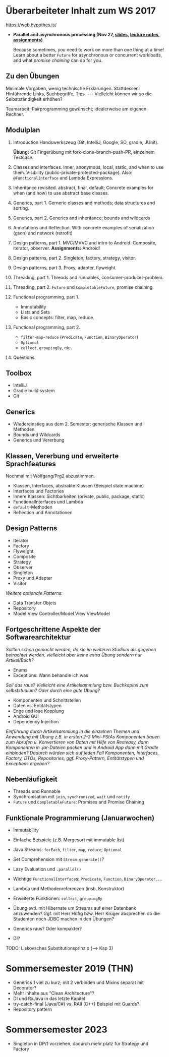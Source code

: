 # Überarbeiteter Inhalt zum WS 2017

https://web.hypothes.is/



- **Parallel and asynchronous processing (Nov 27, [slides](/14s-parallel-async/), [lecture notes](/14ln-parallel-async/), [assignments](https://github.com/ohm-softa/11-futures-cli))**

	Because sometimes, you need to work on more than one thing at a time!
	Learn about a better `Future` for asynchronous or concurrent workloads, and what _promise chaining_ can do for you.

## Zu den Übungen
Minimale Vorgaben, wenig technische Erklärungen. Stattdessen: Hinführende Links, Suchbegriffe, Tips. --- Vielleicht können wir so die Selbstständigkeit erhöhen?

Teamarbeit: Pairprogramming gewünscht; idealerweise am eigenen Rechner.

## Modulplan
1. Introduction
	Handswerkszeug (Git, IntelliJ, Google, SO, gradle, JUnit).

	**Übung:** Git Fingerübung mit fork-clone-branch-push-PR, einzelnem Testcase.
2. Classes and interfaces.
	Inner, anonymous, local, static, and when to use them.
	Visibility (public-private-protected-package).
	Also: `@FunctionalInterface` and Lambda Expressions.
3. Inheritance revisited.
	abstract, final, default; Concrete examples for when (and how) to use abstract base classes.
4. Generics, part 1.
	Gerneric classes and methods; data structures and sorting.
5. Generics, part 2.
	Generics and inheritance; bounds and wildcards
6. Annotations and Reflection.
	With concrete examples of serialization (gson) and network (retrofit)
7. Design patterns, part 1.
	MVC/MVVC and intro to Android.
	Composite, iterator, observer.
	**Assignments:** Android!
8. Design patterns, part 2.
	Singleton, factory, strategy, visitor.
9. Design patterns, part 3.
	Proxy, adapter, flyweight.
10. Threading, part 1.
	Threads and runnables, consumer-producer-problem.
11. Threading, part 2.
	`Future` und `CompletableFuture`, promise chaining.
12. Functional programming, part 1.
	- Immutability
	- Lists and Sets
	- Basic concepts: filter, map, reduce.
13. Functional programming, part 2.
	- `filter`-`map`-`reduce` (`Predicate`, `Function`, `BinaryOperator`)
	- `Optional`
	- `collect`, `groupingBy`, etc.
14. Questions.


## Toolbox
- IntelliJ
- Gradle build system
- Git

## Generics
- Wiedereinstieg aus dem 2. Semester: generische Klassen und Methoden
- Bounds und Wildcards
- Generics und Vererbung

## Klassen, Vererbung und erweiterte Sprachfeatures
Nochmal mit Wolfgang/Prg2 abzustimmen.
- Klassen, Interfaces, abstrakte Klassen (Beispiel state machine)
- Interfaces und Factories
- Innere Klassen: Sichtbarkeiten (private, public, package, static)
- FunctionalInterfaces und Lambda
- `default`-Methoden
- Reflection und Annotationen

## Design Patterns
- Iterator
- Factory
- Flyweight
- Composite
- Strategy
- Observer
- Singleton
- Proxy und Adapter
- Visitor

_Weitere optionale Patterns:_

- Data Transfer Objets
- Repository
- Model View Controller/Model View ViewModel

## Fortgeschrittene Aspekte der Softwarearchitektur

_Sollten schon gemacht werden, da sie im weiteren Studium als gegeben betrachtet werden, vielleicht aber keine extra Übung sondern nur Artikel/Buch?_

- Enums
- Exceptions: Wann behandle ich was

_Soll das raus? Vielleicht eine Artikelsammlung bzw. Buchkapitel zum selbststudium? Oder durch eine gute Übung?_
- Komponenten und Schnittstellen
- Daten vs. Entitätstypen
- Enge und lose Kopplung
- Android GUI
- Dependency Injection

_Einführung durch Artikelsammlung in die einzelnen Themen und Anwendung mit Übung z.B. in ersten 2-3 Mini-PStAs Komponenten bauen zum Abrufen u. Konvertieren von Daten mit Hilfe von Resteasy, dann Komponenten in .jar-Dateien packen und in Android App dann mit Gradle einbinden? Dadurch würden sich auf jeden Fall Komponenten, Interfaces, Factory, DTOs, Repositories, ggf. Proxy-Pattern, Entitätstypen und Exceptions ergeben?_

## Nebenläufigkeit
- Threads und Runnable
- Synchronisation mit `join`, `synchronized`, `wait` und `notify`
- `Future` und `CompletableFuture`: Promises and Promise Chaining


## Funktionale Programmierung (Januarwochen)
- Immutability
- Einfache Beispiele (z.B. Mergesort mit immutable list)
- Java Streams: `forEach`, `filter`, `map`, `reduce`; `Optional`
- Set Comprehension mit `Stream.generate()`?
- Lazy Evaluation und `.parallel()`
- Wichtige `FunctionalInterface`s: `Predicate`, `Function`, `BinaryOperator`, ...
- Lambda und Methodenreferenzen (insb. Konstruktor)
- Erweiterte Funktionen: `collect`, `groupingBy`
- Übung evtl. mit Hibernate um Streams auf einer Datenbank anzuwenden? Ggf. mit Herr Höfig bzw. Herr Krüger absprechen ob die Studenten noch JDBC machen in den Übungen?


- Generics raus? Oder kompakter?
- DI?


TODO: Liskovsches Substitutionsprinzip (--> Kap 3)


# Sommersemester 2019 (THN)

- Generics 1 viel zu kurz; mit 2 verbinden und Mixins separat mit Decorator?
- Mehr inhalte aus "Clean Architecture"?
- DI und RxJava in das letzte Kapitel
- try-catch-final (Java/C#) vs. RAII (C++) Beispiel mit Guards?
- Repository pattern

# Sommersemester 2023

- Singleton in DP/1 vorziehen, dadurch mehr platz für Strategy und Factory

